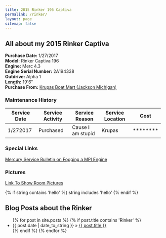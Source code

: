 ```yaml
---
title: 2015 Rinker 196 Captiva  
permalink: /rinker/  
layout: page  
sitemap: false  
---
```



## All about my 2015 Rinker Captiva ##

**Purchase Date:** 1/27/2017  
**Model:** Rinker Captiva 196  
**Engine:** Merc 4.3  
**Engine Serial Number:** 2A194338  
**Outdrive:** Alpha 1  
**Length:** 19'6"  
**Purchase From:** [Krupas Boat Mart (Jackson Michigan)](http://www.krupas.com/)


### Maintenance History ###  
| Service Date | Service Activity | Service Reason | Service Location | Cost |  
| ------------ | ---------------- | -------------- | ---------------- | ---- | 
|1/272017      |Purchased    |Cause I am stupid |Krupas | ********|  
 

### Special Links ###
[Mercury Service Bulletin on Fogging a MPI Engine](http://www.marinemechanic.com/merc/distributors/mercurymarine/sterndrive/foggingefi.pdf)

### Pictures ###
[Link To Show Room Pictures](<https://huettemanj.github.io/rinkerpictures>)  

{% if string contains 'hello' %}
   string includes 'hello'
{% endif %}

## Blog Posts about the Rinker

<ul class="posts">
  {% for post in site.posts %}
    {% if post.title contains 'Rinker' %} 
      <li><span>{{ post.date | date_to_string }}</span> &raquo; <a href="{{ BASE_PATH }}{{ post.url }}">{{ post.title }}</a></li>
    {% endif %}
  {% endfor %}
</ul>
